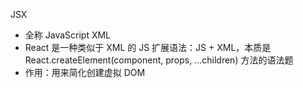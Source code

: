 JSX 
- 全称 JavaScript XML
- React 是一种类似于 XML 的 JS 扩展语法：JS + XML，本质是 React.createElement(component, props, ...children) 方法的语法题
- 作用：用来简化创建虚拟 DOM